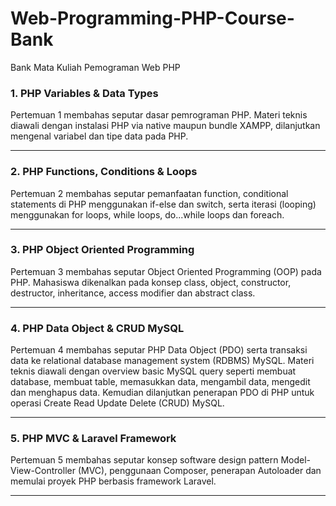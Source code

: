 # Web-Programming-PHP-Course-Bank

Bank Mata Kuliah Pemograman Web PHP

### 1. PHP Variables & Data Types

Pertemuan 1 membahas seputar dasar pemrograman PHP. Materi teknis diawali dengan instalasi PHP via native maupun bundle XAMPP, dilanjutkan mengenal variabel dan tipe data pada PHP.

<hr/>

### 2. PHP Functions, Conditions & Loops

Pertemuan 2 membahas seputar pemanfaatan function, conditional statements di PHP menggunakan if-else dan switch, serta iterasi (looping) menggunakan for loops, while loops, do...while loops dan foreach.

<hr/>

### 3. PHP Object Oriented Programming

Pertemuan 3 membahas seputar Object Oriented Programming (OOP) pada PHP. Mahasiswa dikenalkan pada konsep class, object, constructor, destructor, inheritance, access modifier dan abstract class.

<hr/>

### 4. PHP Data Object & CRUD MySQL

Pertemuan 4 membahas seputar PHP Data Object (PDO) serta transaksi data ke relational database management system (RDBMS) MySQL. Materi teknis diawali dengan overview basic MySQL query seperti membuat database, membuat table, memasukkan data, mengambil data, mengedit dan menghapus data. Kemudian dilanjutkan penerapan PDO di PHP untuk operasi Create Read Update Delete (CRUD) MySQL.

<hr/>

### 5. PHP MVC & Laravel Framework

Pertemuan 5 membahas seputar konsep software design pattern Model-View-Controller (MVC), penggunaan Composer, penerapan Autoloader dan memulai proyek PHP berbasis framework Laravel.

<hr/>